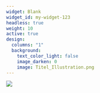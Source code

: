 ```yaml
---
widget: Blank
widget_id: my-widget-123
headless: true
weight: 10
active: true
design:
  columns: "1"
  background:
    text_color_light: false
    image_darken: 0
    image: Titel_Illustration.png
---
```

![](Titel_Illustration.png)